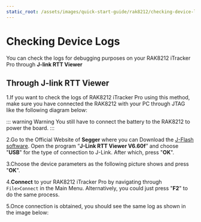 ```yaml
---
static_root: /assets/images/quick-start-guide/rak8212/checking-device-logs
---
```


# Checking Device Logs

You can check the logs for debugging purposes on your RAK8212 iTracker Pro through **J-link RTT Viewer**

## Through J-link RTT Viewer

1.If you want to check the logs of RAK8212 iTracker Pro using this method, make sure you have connected the RAK8212 with your PC through JTAG like the following diagram below:

::: warning Warning
You still have to connect the battery to the RAK8212 to power the board.
:::

2.Go to the Official Website of **Segger** where you can Download the [J-Flash software](https://www.segger.com/products/debug-probes/j-link/tools/j-flash/about-j-flash/). Open the program “**J-Link RTT Viewer V6.60f**” and choose "**USB**" for the type of connection to J-Link. After which, press "**OK**".

<rk-img
  :src="`${$frontmatter.static_root}/yqqi3jf24gullejjki9f.png`"
  width="100%"
  figure-number="2"
  caption="J-Link RTT Viewer"
/>

3.Choose the device parameters as the following picture shows and press "**OK**".

<rk-img
  :src="`${$frontmatter.static_root}/d7dgg4r2dc86tjawkqzw.png`"
  width="100%"
  figure-number="3"
  caption="J-Link RTT Viewer Connection Parameters"
/>

4.**Connect** to your RAK8212 iTracker Pro by navigating through `File>Connect` in the Main Menu. Alternatively, you could just press "**F2**" to do the same process.

<rk-img
  :src="`${$frontmatter.static_root}/iqb42ghnf0wancwytkfu.png`"
  width="100%"
  figure-number="4"
  caption="Connecting to J-Link"
/>

5.Once connection is obtained, you should see the same log as shown in the image below:

<rk-img
  :src="`${$frontmatter.static_root}/na9nw4tqriblnxmutxcc.png`"
  width="100%"
  figure-number="5"
  caption="Log Checking through J-Link RTT Viewer"
/>

